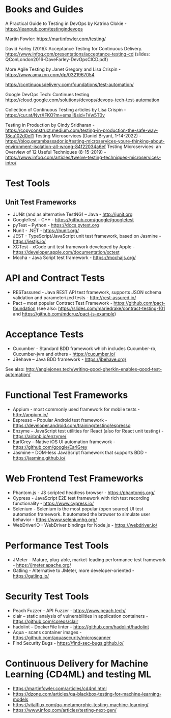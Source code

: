 # Books and Guides
A Practical Guide to Testing in DevOps by Katrina Clokie - https://leanpub.com/testingindevops

Martin Fowler:
https://martinfowler.com/testing/

David Farley (2016): Acceptance Testing for Continuous Delivery. https://www.infoq.com/presentations/acceptance-testing-cd (slides: QConLondon2016-DaveFarley-DevOpsCICD.pdf)

More Agile Testing by Janet Gregory and Lisa Crispin - https://www.amazon.com/dp/0321967054

https://continuousdelivery.com/foundations/test-automation/

Google DevOps Tech: Continues testing
https://cloud.google.com/solutions/devops/devops-tech-test-automation

Collection of Continuous Testing articles by Lisa Crispin - https://cur.at/NvrXFKO?m=email&sid=1Vw5T0v

Testing in Production by Cindy Sridharan - https://copyconstruct.medium.com/testing-in-production-the-safe-way-18ca102d0ef1
Testing Microservices (Daniel Bryant, 1-14-2022) - https://blog.getambassador.io/testing-microservices-youre-thinking-about-environment-isolation-all-wrong-84f22034a6ef
Testing Microservices: an Overview of 12 Useful Techniques (8-15-2019) - https://www.infoq.com/articles/twelve-testing-techniques-microservices-intro/

# Test Tools

## Unit Test Frameworks
* JUNit (and as alternative TestNG) – Java - http://junit.org
* GoogleTest – C++ - https://github.com/google/googletest
* pyTest – Python - https://docs.pytest.org
* Nunit - .NET - https://nunit.org/
* JEST - TypeScript/JavaScript unit test framework, based on Jasmine - https://jestjs.io/
* XCTest - xCode unit test framework developed by Apple - https://developer.apple.com/documentation/xctest
* Mocha - Java Script test framework - https://mochajs.org/

# API and Contract Tests
* RESTassured - Java REST API test framework, supports JSON schema validation and parameterized tests - http://rest-assured.io/
* Pact – most popular Contract Test Framework - https://github.com/pact-foundation (see also: https://slides.com/mariedrake/contract-testing-101 and https://github.com/mdcruz/pact-js-example)

# Acceptance Tests
* Cucumber - Standard BDD framework which includes Cucumber-rb, Cucumber-jvm and others - https://cucumber.io/
* JBehave – Java BDD framework - https://jbehave.org/

See also: http://angiejones.tech/writing-good-gherkin-enables-good-test-automation/

# Functional Test Frameworks
* Appium - most commonly used framework for mobile tests - http://appium.io/
* Espresso – Popular Android test framework - https://developer.android.com/training/testing/espresso
* Enzyme – JavaScript test utilities for React (also for React unit testing) - https://airbnb.io/enzyme/
* EarlGrey – Native iOS  UI automation framework - https://github.com/google/EarlGrey
* Jasmine – DOM-less JavaScript framework that supports BDD - https://jasmine.github.io/

# Web Frontend Test Frameworks
* Phantom.js - JS scripted headless browser - https://phantomjs.org/
* Cypress - JavaScript E2E test framework with rich test recording functionality - https://www.cypress.io/
* Selenium - Selenium is the most popular (open source) UI test automation framework. It automated the browser to simulate user behavior - https://www.seleniumhq.org/
* WebDriverIO - WebDriver bindings for Node.js - https://webdriver.io/

# Performance Test Tools
* JMeter - Mature, plug-able, market-leading performance test framework - https://jmeter.apache.org/
* Gatling - Alternative to JMeter, more developer-oriented - https://gatling.io/

# Security Test Tools
* Peach Fuzzer – API Fuzzer - https://www.peach.tech/ 
* clair – static analysis of vulnerabilities in application containers - https://github.com/coreos/clair
* hadolint – DockerFile linter – https://github.com/hadolint/hadolint
* Aqua - scans container images - https://github.com/aquasecurity/microscanner
* Find Security Bugs - https://find-sec-bugs.github.io/

# Continuous Delivery for Machine Learning (CD4ML) and testing ML
* https://martinfowler.com/articles/cd4ml.html
* https://dzone.com/articles/qa-blackbox-testing-for-machine-learning-models
* https://vitalflux.com/qa-metamorphic-testing-machine-learning/
* https://www.infoq.com/articles/testing-next-gen/
